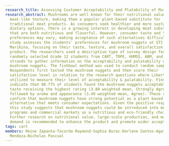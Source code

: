 ```yaml
---
research_title: Assessing Customer Acceptability and Platability of Mushroom Nuggets Among Grade 12 Senior High School Students of STI College Marikina
research_abstract: Mushrooms are well known for their nutritional value and
  meat-like texture, making them a popular plant-based substitute for
  traditional meat products. As consumers seek healthier and more sustainable
  dietary options, there is a growing interest in developing meat substitutes
  that are both nutritious and flavorful. However, consumer taste and texture
  preferences may vary, making acceptance of such alternatives difficult. This
  study assesses the students' preferences for mushroom nuggets at STI College
  Marikina, focusing on their taste, texture, and overall satisfaction with the
  product. The researchers used a descriptive type of survey design for the 100
  randomly selected Grade 12 students from CART, TOPE, HUMSS, ABM, and ICT
  strands to gather information on the acceptability and palatability of
  mushroom nuggets. The fishbowl method was used to conduct random sampling.
  Respondents first tasted the mushroom nuggets and then score their
  satisfaction level in relation to the research questions where Likert scale is
  utilized to measure their level of acceptability & palatability. Findings
  indicate that 98.77% of students found the mushroom nuggets acceptable, with
  taste receiving the highest rating (3.80 weighted mean, Strongly Agree),
  followed by aroma and appearance (3.49 weighted mean, Agree). These results
  confirm that mushroom nuggets have strong potential as a plant based
  alternative that meets consumer expectations. Given the positive response,
  this study suggests that mushroom nuggets could be introduced into meal
  programs and commercial markets as a nutritious and eco-friendly choice.
  Further research on nutritional value, large-scale production, and market
  demand is recommended to enhance the product and promote wider acceptance.
tags: cart
members: Reine Zapanta-Tacorda Raymond-Sophia Burac-Darlene Santos-Agatha
  Mendoza-Nicholas Pascual
---
```

